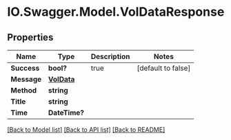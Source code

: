 # IO.Swagger.Model.VolDataResponse
## Properties

Name | Type | Description | Notes
------------ | ------------- | ------------- | -------------
**Success** | **bool?** | true | [default to false]
**Message** | [**VolData**](VolData.md) |  | 
**Method** | **string** |  | 
**Title** | **string** |  | 
**Time** | **DateTime?** |  | 

[[Back to Model list]](../README.md#documentation-for-models) [[Back to API list]](../README.md#documentation-for-api-endpoints) [[Back to README]](../README.md)

